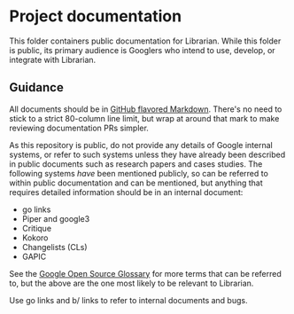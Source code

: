 # Project documentation

This folder containers public documentation for Librarian. While this
folder is public, its primary audience is Googlers who intend to use,
develop, or integrate with Librarian.

## Guidance

All documents should be in [GitHub flavored Markdown](https://github.github.com/gfm/).
There's no need to stick to a strict 80-column line limit, but wrap at
around that mark to make reviewing documentation PRs simpler.

As this repository is public, do not provide any details of Google
internal systems, or refer to such systems unless they have already
been described in public documents such as research papers and cases
studies. The following systems *have* been mentioned publicly, so can
be referred to within public documentation and can be mentioned, but
anything that requires detailed information should be in an internal document:

- go links
- Piper and google3
- Critique
- Kokoro
- Changelists (CLs)
- GAPIC

See the [Google Open Source Glossary](https://opensource.google/documentation/reference/glossary)
for more terms that can be referred to, but the above are the one most
likely to be relevant to Librarian.

Use go links and b/ links to refer to internal documents and bugs.
